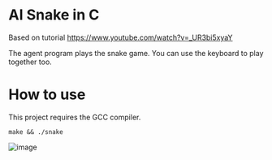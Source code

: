 # AI Snake in C
Based on tutorial https://www.youtube.com/watch?v=_UR3bi5xyaY

The agent program plays the snake game. You can use the keyboard to play together too.

# How to use

This project requires the GCC compiler.

``make && ./snake``

![image](https://github.com/user-attachments/assets/885533e6-7710-4dd1-aeff-88235bae637a)

